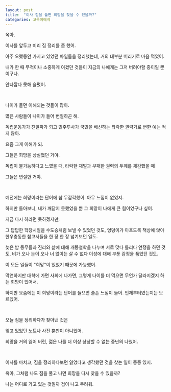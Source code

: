 ```yaml
---
layout: post
title:  "이사 짐을 풀면 희망을 찾을 수 있을까?"
categories: 고옥이에게
---
```


옥아, 

이사를 앞두고 미리 짐 정리를 좀 했어. 

아주 오랬동안 가지고 있었던 파일들을 정리했는데, 거의 대부분 버리기로 마음 먹었어. 

내가 한 때 무척이나 소중하게 여겼던 것들이 지금의 나에게는 그저 버려야할 종이일 뿐이구나. 

안타깝다 못해 슬펐어. 

<br>

나이가 들면 이해되는 것들이 많아. 

많은 사람들이 나이가 들어 변절하곤 해. 

독립운동가가 친일파가 되고 민주투사가 국민을 배신하는 타락한 권력가로 변한 예는 적지 않아.

요즘 그게 이해가 되. 

그들은 희망을 상실했던 거야. 

독립이 불가능하다고 느꼈을 때, 타락한 재벌과 부패한 권력의 두께를 체감했을 때 

그들은 변절한 거야. 

<br>

예전에는 희망이라는 단어에 참 무감각했어. 아무 느낌이 없었지. 

하지만 돌아보니, 내가 깨닫지 못했었을 뿐 그 희망이 나에게 큰 힘이었구나 싶어. 

지금 다시 하라면 못하겠지만, 

그 답답한 학창시절을 수도승처럼 보낼 수 있었던 것도, 엉덩이가 아프도록 책상에 앉아 한우충동한 참고서들을 한 장 한 장 넘겨보던 일도.

늦은 밤 동무들과 진리와 삶에 대해 개똥철학을 나누며 서로 맞다 틀리다 언쟁을 하던 것도, 비가 오나 눈이 오나 너 없이는 살 수 없다 이성에 대해 부푼 감정을 품었던 것도. 

이 모든 일들이 "희망"이 있었기 때문에 가능했어. 

막연하지만 대학에 가면 사회에 나가면, 그렇게 나이를 더 먹으면  무언가 달라지겠지 하는 희망이 있어서.

하지만 요즘에는 이 희망이라는 단어를 들으면 슬픈 느낌이 들어. 언제부터였는지는 모르겠어. 

<br>

오늘 짐을 정리하다가 찾아낸 것은 

잊고 있었던 노트나 사진 뿐만이 아니었어. 

희망을 거의 잃어 버린, 젊은 나를 더 이상 상상할 수 없는 중년의 나였어. 

<br>

이사를 마치고, 짐을 정리하다보면 잃었다고 생각했던 것을 찾는 일이 종종 있지. 

옥아, 그처럼 나도 짐을 풀고 나면 희망을 다시 찾을 수 있을까? 

나는 어디로 가고 있는 것일까 겁이 나고 두려워. 
